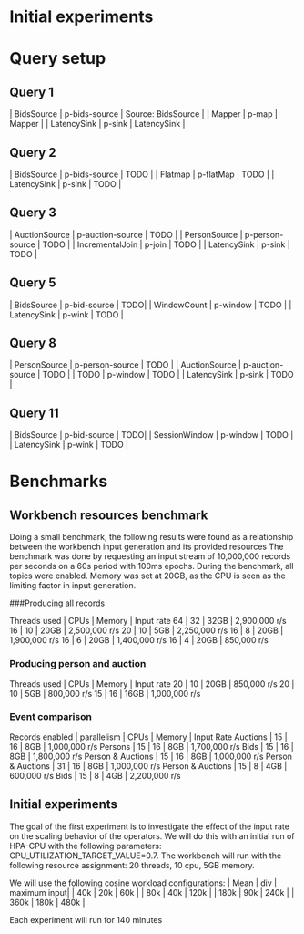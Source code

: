 # Initial experiments


# Query setup

## Query 1
| BidsSource | p-bids-source | Source: BidsSource |
| Mapper | p-map | Mapper |
| LatencySink | p-sink | LatencySink | 

## Query 2
| BidsSource | p-bids-source | TODO |
| Flatmap | p-flatMap | TODO |
| LatencySink | p-sink | TODO |


## Query 3
| AuctionSource | p-auction-source | TODO |
| PersonSource | p-person-source | TODO |
| IncrementalJoin | p-join | TODO |
| LatencySink | p-sink | TODO |

## Query 5
| BidsSource | p-bid-source | TODO|
| WindowCount | p-window | TODO |
| LatencySink | p-wink | TODO |

## Query 8
| PersonSource | p-person-source | TODO |
| AuctionSource | p-auction-source | TODO |
| TODO | p-window | TODO |
| LatencySink | p-sink | TODO |

## Query 11
| BidsSource | p-bid-source | TODO|
| SessionWindow | p-window | TODO |
| LatencySink | p-wink | TODO |


# Benchmarks

## Workbench resources benchmark
Doing a small benchmark, the following results were found as a relationship between the workbench input generation and its provided resources
The benchmark was done by requesting an input stream of 10,000,000 records per seconds on a 60s period with 100ms epochs.
During the benchmark, all topics were enabled. Memory was set at 20GB, as the CPU is seen as the limiting factor in input generation.

###Producing all records

Threads used | CPUs | Memory | Input rate
64 | 32 | 32GB | 2,900,000 r/s
16 | 10 | 20GB | 2,500,000 r/s
20 | 10 |  5GB | 2,250,000 r/s
16 | 8  | 20GB | 1,900,000 r/s
16 | 6  | 20GB | 1,400,000 r/s
16 | 4  | 20GB |   850,000 r/s

### Producing person and auction

Threads used | CPUs | Memory | Input rate
20 | 10 |  20GB | 850,000 r/s
20 | 10 |  5GB | 800,000 r/s
15 | 16 |  16GB | 1,000,000 r/s


### Event comparison
Records enabled     | parallelism   | CPUs  | Memory    | Input Rate
Auctions            | 15            | 16    | 8GB       | 1,000,000 r/s
Persons             | 15            | 16    | 8GB       | 1,700,000 r/s
Bids                | 15            | 16    | 8GB       | 1,800,000 r/s
Person & Auctions   | 15            | 16    | 8GB       | 1,000,000 r/s
Person & Auctions   | 31            | 16    | 8GB       | 1,000,000 r/s
Person & Auctions   | 15            | 8     | 4GB       |   600,000 r/s
Bids                | 15            | 8     | 4GB       | 2,200,000 r/s

## Initial experiments
The goal of the first experiment is to investigate the effect of the input rate on the scaling behavior of the operators.
We will do this with an initial run of HPA-CPU with the following parameters: CPU_UTILIZATION_TARGET_VALUE=0.7.
The workbench will run with the following resource assignment: 20 threads, 10 cpu, 5GB memory.

We will use the following cosine workload configurations:
| Mean | div | maximum input|
|   40k |  20k |   60k |
|   80k |  40k |  120k |
|  180k |  90k |  240k |
|  360k | 180k |  480k |


Each experiment will run for 140 minutes
